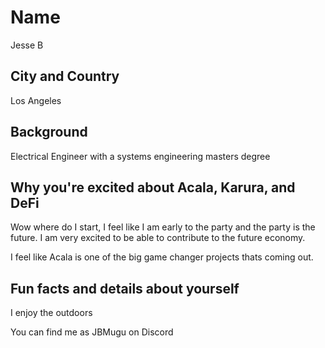 # Name
Jesse B

## City and Country
Los Angeles

## Background
Electrical Engineer with a systems engineering masters degree

## Why you're excited about Acala, Karura, and DeFi
Wow where do I start, I feel like I am early to the party and the party is the future. I am very excited to be able to contribute to the future economy.

I feel like Acala is one of the big game changer projects thats coming out.

## Fun facts and details about yourself
I enjoy the outdoors

You can find me as JBMugu on Discord
